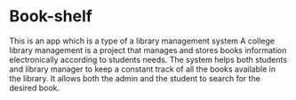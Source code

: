 # Book-shelf
This is an app which is a type of a library management system 
A college library management is a project that manages and stores books information electronically according to students needs.
The system helps both students and library manager to keep a constant track of all the books available in the library. It allows both the admin and the student to search for the desired book.
